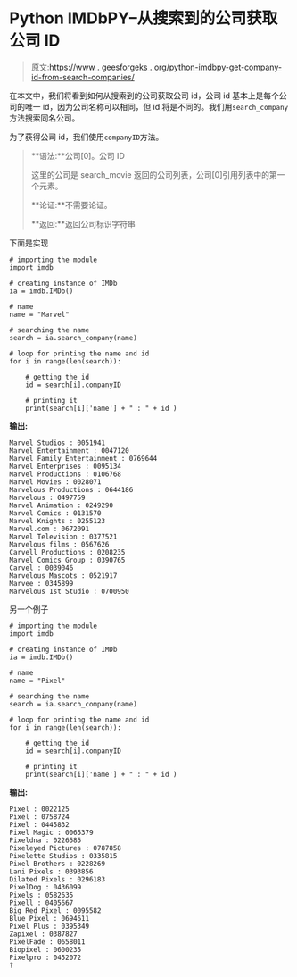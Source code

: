 # Python IMDbPY–从搜索到的公司获取公司 ID

> 原文:[https://www . geesforgeks . org/python-imdbpy-get-company-id-from-search-companies/](https://www.geeksforgeeks.org/python-imdbpy-getting-company-id-from-searched-companies/)

在本文中，我们将看到如何从搜索到的公司获取公司 id，公司 id 基本上是每个公司的唯一 id，因为公司名称可以相同，但 id 将是不同的。我们用`search_company`方法搜索同名公司。

为了获得公司 id，我们使用`companyID`方法。

> **语法:**公司[0]。公司 ID
> 
> 这里的公司是 search_movie 返回的公司列表，公司[0]引用列表中的第一个元素。
> 
> **论证:**不需要论证。
> 
> **返回:**返回公司标识字符串

下面是实现

```
# importing the module
import imdb

# creating instance of IMDb
ia = imdb.IMDb()

# name 
name = "Marvel"

# searching the name 
search = ia.search_company(name)

# loop for printing the name and id
for i in range(len(search)):

    # getting the id
    id = search[i].companyID

    # printing it
    print(search[i]['name'] + " : " + id )
```

**输出:**

```
Marvel Studios : 0051941
Marvel Entertainment : 0047120
Marvel Family Entertainment : 0769644
Marvel Enterprises : 0095134
Marvel Productions : 0106768
Marvel Movies : 0028071
Marvelous Productions : 0644186
Marvelous : 0497759
Marvel Animation : 0249290
Marvel Comics : 0131570
Marvel Knights : 0255123
Marvel.com : 0672091
Marvel Television : 0377521
Marvelous films : 0567626
Carvell Productions : 0208235
Marvel Comics Group : 0390765
Carvel : 0039046
Marvelous Mascots : 0521917
Marvee : 0345899
Marvelous 1st Studio : 0700950
```

另一个例子

```
# importing the module
import imdb

# creating instance of IMDb
ia = imdb.IMDb()

# name 
name = "Pixel"

# searching the name 
search = ia.search_company(name)

# loop for printing the name and id
for i in range(len(search)):

    # getting the id
    id = search[i].companyID

    # printing it
    print(search[i]['name'] + " : " + id )
```

**输出:**

```
Pixel : 0022125
Pixel : 0758724
Pixel : 0445832
Pixel Magic : 0065379
Pixeldna : 0226585
Pixeleyed Pictures : 0787858
Pixelette Studios : 0335815
Pixel Brothers : 0228269
Lani Pixels : 0393856
Dilated Pixels : 0296183
PixelDog : 0436099
Pixels : 0582635
Pixell : 0405667
Big Red Pixel : 0095582
Blue Pixel : 0694611
Pixel Plus : 0395349
Zapixel : 0387827
PixelFade : 0658011
Biopixel : 0600235
Pixelpro : 0452072
?
```